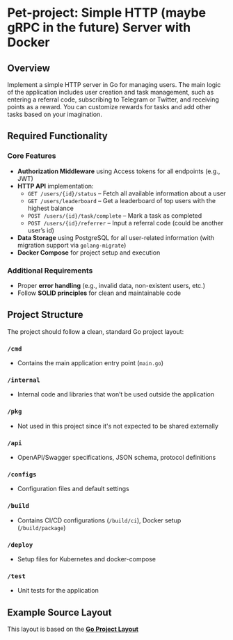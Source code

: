 # Pet-project: Simple HTTP (maybe gRPC in the future) Server with Docker

## Overview

Implement a simple HTTP server in Go for managing users. The main logic of the application includes user creation and task management, such as entering a referral code, subscribing to Telegram or Twitter, and receiving points as a reward. You can customize rewards for tasks and add other tasks based on your imagination.

## Required Functionality

### Core Features

- **Authorization Middleware** using Access tokens for all endpoints (e.g., JWT)
- **HTTP API** implementation:
    - `GET /users/{id}/status` – Fetch all available information about a user
    - `GET /users/leaderboard` – Get a leaderboard of top users with the highest balance
    - `POST /users/{id}/task/complete` – Mark a task as completed
    - `POST /users/{id}/referrer` – Input a referral code (could be another user’s id)
- **Data Storage** using PostgreSQL for all user-related information (with migration support via `golang-migrate`)
- **Docker Compose** for project setup and execution

### Additional Requirements

- Proper **error handling** (e.g., invalid data, non-existent users, etc.)
- Follow **SOLID principles** for clean and maintainable code

## Project Structure

The project should follow a clean, standard Go project layout:

### `/cmd`
- Contains the main application entry point (`main.go`)

### `/internal`
- Internal code and libraries that won’t be used outside the application

### `/pkg`
- Not used in this project since it's not expected to be shared externally

### `/api`
- OpenAPI/Swagger specifications, JSON schema, protocol definitions

### `/configs`
- Configuration files and default settings

### `/build`
- Contains CI/CD configurations (`/build/ci`), Docker setup (`/build/package`)

### `/deploy`
- Setup files for Kubernetes and docker-compose

### `/test`
- Unit tests for the application

## Example Source Layout

This layout is based on the **[Go Project Layout](https://github.com/golang-standards/project-layout)**
